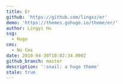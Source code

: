 ```yaml
---
title: Er
github: 'https://github.com/lingxz/er'
demo: 'https://themes.gohugo.io/theme/er/'
author: Lingyi Hu
ssg:
  - Hugo
cms:
  - No Cms
date: 2018-04-30T18:02:34.000Z
github_branch: master
description: ':snail: a hugo theme'
stale: true
---
```

